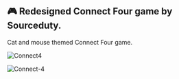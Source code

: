 ## 🎮 Redesigned Connect Four game by Sourceduty.

Cat and mouse themed Connect Four game.

![Connect4](https://github.com/sourceduty/Connect_Four/assets/123030236/4096fdfc-58dc-4738-b9f0-bcb3b41a4b59)

![Connect-4](https://github.com/sourceduty/Connect_Four/assets/123030236/e49d5bfb-1ab4-4ec7-8c69-14927f240cac)
